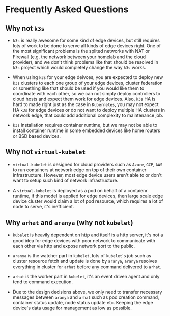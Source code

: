 # Frequently Asked Questions

## Why not `k3s`

- `k3s` is really awesome for some kind of edge devices, but still requires lots of work to be done to serve all kinds of edge devices right. One of the most significant problems is the splited networks with NAT or Firewall (e.g. the network between your homelab and the cloud provider), and we don't think problems like that should be resolved in `k3s` project which would completely change the way `k3s` works.

- When using `k3s` for your edge deivces, you are expected to deploy new `k3s` clusters to each one group of your edge devices, cluster federation or something like that should be used if you would like them to coordinate with each other, so we can not simply deploy controllers to cloud hosts and expect them work for edge devices. Also, `k3s` HA is hard to made right just as the case in `Kubernetes`, you may not expect HA `k3s` for edge devices or do not want to deploy multiple HA clusters in network edge, that could add additional complexity to maintenance job.

- `k3s` installation requires container runtime, but we may not be able to install container runtime in some embedded devices like home routers or BSD based devices.

## Why not `virtual-kubelet`

- `virtual-kubelet` is designed for cloud providers such as `Azure`, `GCP`, `AWS` to run containers at network edge on top of their own container infrastructure. However, most edge device users aren't able to or don't want to setup such kind of network infrastructure.

- A `virtual-kubelet` is deployed as a pod on behalf of a contaienr runtime, if this model is applied for edge devices, then large scale edge device cluster would claim a lot of pod resource, which requires a lot of node to serve, it's inefficient.

## Why `arhat` and `aranya` (why not `kubelet`)

- `kubelet` is heavily dependent on http and itself is a http server, it's not a good idea for edge devices with poor network to communicate with each other via http and expose network port to the public.

- `aranya` is the watcher part in `kubelet`, lots of `kubelet`'s job such as cluster resource fetch and update is done by `aranya`, `aranya` resolves everything in cluster for `arhat` before any command delivered to `arhat`.

- `arhat` is the worker part in `kubelet`, it's an event driven agent and only tend to command execution.

- Due to the design decisions above, we only need to transfer necessary messages between `aranya` and `arhat` such as pod creation command, container status update, node status update etc. Keeping the edge device's data usage for management as low as possible.
